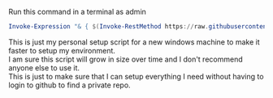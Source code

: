 Run this command in a terminal as admin
```powershell
Invoke-Expression "& { $(Invoke-RestMethod https://raw.githubusercontent.com/linus-skold/windows-terminal-config/main/setup-config.ps1) }"
```

This is just my personal setup script for a new windows machine to make it faster to setup my environment.  
I am sure this script will grow in size over time and I don't recommend anyone else to use it.  
This is just to make sure that I can setup everything I need without having to login to github to find a private repo.
